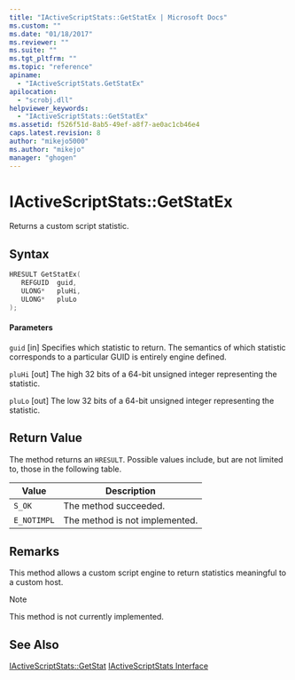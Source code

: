 ```yaml
---
title: "IActiveScriptStats::GetStatEx | Microsoft Docs"
ms.custom: ""
ms.date: "01/18/2017"
ms.reviewer: ""
ms.suite: ""
ms.tgt_pltfrm: ""
ms.topic: "reference"
apiname:
  - "IActiveScriptStats.GetStatEx"
apilocation:
  - "scrobj.dll"
helpviewer_keywords:
  - "IActiveScriptStats::GetStatEx"
ms.assetid: f526f51d-8ab5-49ef-a8f7-ae0ac1cb46e4
caps.latest.revision: 8
author: "mikejo5000"
ms.author: "mikejo"
manager: "ghogen"
---
```

# IActiveScriptStats::GetStatEx
Returns a custom script statistic.

## Syntax

```cpp
HRESULT GetStatEx(
   REFGUID  guid,
   ULONG*   pluHi,
   ULONG*   pluLo
);
```

#### Parameters
 `guid`
 [in] Specifies which statistic to return. The semantics of which statistic corresponds to a particular GUID is entirely engine defined.

 `pluHi`
 [out] The high 32 bits of a 64-bit unsigned integer representing the statistic.

 `pluLo`
 [out] The low 32 bits of a 64-bit unsigned integer representing the statistic.

## Return Value
 The method returns an `HRESULT`. Possible values include, but are not limited to, those in the following table.

|Value|Description|
|-----------|-----------------|
|`S_OK`|The method succeeded.|
|`E_NOTIMPL`|The method is not implemented.|

## Remarks
 This method allows a custom script engine to return statistics meaningful to a custom host.

> [!NOTE]
>  This method is not currently implemented.

## See Also
 [IActiveScriptStats::GetStat](../../winscript/reference/iactivescriptstats-getstat.md)
 [IActiveScriptStats Interface](../../winscript/reference/iactivescriptstats-interface.md)